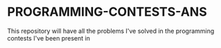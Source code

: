 # PROGRAMMING-CONTESTS-ANS
This repository will have all the problems I've solved in the programming contests I've been present in
